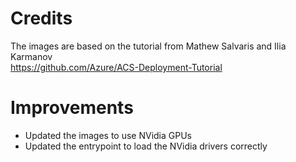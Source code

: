 # Credits
The images are based on the tutorial from Mathew Salvaris and Ilia Karmanov  
https://github.com/Azure/ACS-Deployment-Tutorial

# Improvements
- Updated the images to use NVidia GPUs
- Updated the entrypoint to load the NVidia drivers correctly
